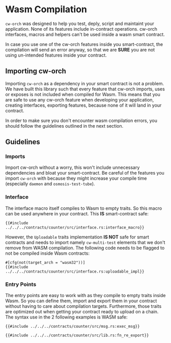 # Wasm Compilation

`cw-orch` was designed to help you test, deply, script and maintaint your application. None of its features include in-contract operations. cw-orch interfaces, macros and helpers can't be used inside a wasm smart contract.

In case you use one of the cw-orch features inside you smart-contract, the compilation will send an error anyway, so that we are **SURE** you are not using un-intended features inside your contract.

## Importing cw-orch

Importing `cw-orch` as a dependency in your smart contract is not a problem. We have built this library such that every feature that cw-orch imports, uses or exposes is not included when compiled for Wasm. This means that you are safe to use any cw-orch feature when developing your application, creating interfaces, exporting features, because none of it will land in your contract.

In order to make sure you don't encounter wasm compilation errors, you should follow the guidelines outlined in the next section.

## Guidelines

### Imports

Import cw-orch without a worry, this won't include unnecessary dependencies and bloat your smart-contract. Be careful of the features you import `cw-orch` with because they might increase your compile time (especially `daemon` and `osmosis-test-tube`). 

### Interface

The interface macro itself compiles to Wasm to empty traits. So this macro can be used anywhere in your contract. This **IS** smart-contract safe: 

```rust,ignore
{{#include ../../../contracts/counter/src/interface.rs:interface_macro}}
```

However, the `Uploadable` traits implementation **IS NOT** safe for smart contracts and needs to import namely `cw-multi-test` elements that we don't remove from WASM compilation. The following code needs to be flagged to not be compiled inside Wasm contracts:

```rust,ignore
#[cfg(not(target_arch = "wasm32"))]
{{#include ../../../contracts/counter/src/interface.rs:uploadable_impl}}
```

### Entry Points

The entry points are easy to work with as they compile to empty traits inside Wasm. So you can define them, import and export them in your contract without having to care about compilation targets. Furthermore, those traits are optimized out when getting your contract ready to upload on a chain. The syntax use in the 2 following examples is WASM safe:

```rust,ignore
{{#include ../../../contracts/counter/src/msg.rs:exec_msg}}
```

```rust,ignore
{{#include ../../../contracts/counter/src/lib.rs:fn_re_export}}
```

